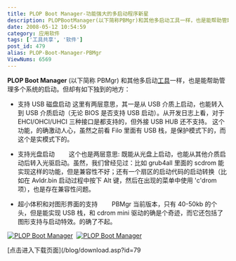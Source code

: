 ```yaml
---
title: PLOP Boot Manager-功能强大的多启动程序新星
description: PLOPBootManager(以下简称PBMgr)和其他多启动工具一样，也是能帮助管理多个系统的启动。但却有如下独到的地方：*支持USB磁盘启动这里有两层意思，其一是从USB介质上启动，也能转入到USB介质启动（无论BIOS是否支持USB启动）。从开发日志上看，对于EHCI/OHCI/UHCI三种接口是都支持的，但外接USBHUB还不支持。
date: 2008-05-12 10:54:59
category: 应用软件
tags: ['工具共享', '软件']
post_id: 479
alias: PLOP-Boot-Manager-PBMgr
ViewNums: 6569
---
```


**PLOP Boot Manager** (以下简称 PBMgr) 和其他多启动[工具](/tags/%E5%B7%A5%E5%85%B7%E5%85%B1%E4%BA%AB)一样，也是能帮助管理多个系统的启动。但却有如下独到的地方：

* 支持 USB 磁盘启动
这里有两层意思，其一是从 USB 介质上启动，也能转入到 USB 介质启动（无论 BIOS 是否支持 USB 启动）。从开发日志上看，对于 EHCI/OHCI/UHCI 三种接口是都支持的，但外接 USB HUB 还不支持。
这个功能，的确激动人心，虽然之前看 Filo 里面有 USB 栈，是保护模式下的，而这个是实模式下的。

* 支持光盘启动
　　这个也是两层意思: 既能从光盘上启动，也能从其他介质启动后转入光驱启动。虽然，我们曾经见过：比如 grub4all 里面的 scdrom 能实现这样的功能，但是兼容性不好；还有一个扇区的启动代码的启动转换（比如在 Avldr.bin 启动过程中按下 Alt 键，然后在出现的菜单中使用 'c'drom 项），也是存在兼容性问题。

* 超小体积和对图形界面的支持
　　PBMgr 当前版本，只有 40-50kb 的个头，但是能实现 USB 栈，和 cdrom mini 驱动的确是个奇迹，而它还包括了图形支持与启动特效。的确了不起。

[![](http://www.plop.at/images/bootmanagerv5/bootmngr5_4_small.jpg "PLOP Boot Manager")](http://www.plop.at/slide16en04.html)  [![](http://www.plop.at/images/bootmanagerv5/bootmngr5_1_small.jpg "PLOP Boot Manager")](http://www.plop.at/slide16en01.html)

[点击进入下载页面](/blog/download.asp?id=79

